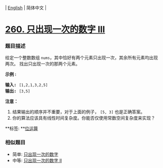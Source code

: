 | [English](README_EN.md) | 简体中文 |

# [260. 只出现一次的数字 III](https://leetcode-cn.com/problems/single-number-iii)
 ### 题目描述
<p>给定一个整数数组&nbsp;<code>nums</code>，其中恰好有两个元素只出现一次，其余所有元素均出现两次。 找出只出现一次的那两个元素。</p>

<p><strong>示例 :</strong></p>

<pre><strong>输入:</strong> <code>[1,2,1,3,2,5]</code>
<strong>输出:</strong> <code>[3,5]</code></pre>

<p><strong>注意：</strong></p>

<ol>
	<li>结果输出的顺序并不重要，对于上面的例子，&nbsp;<code>[5, 3]</code>&nbsp;也是正确答案。</li>
	<li>你的算法应该具有线性时间复杂度。你能否仅使用常数空间复杂度来实现？</li>
</ol>

**标签:	**[位运算](https://leetcode-cn.com/tag/bit-manipulation) 
 ### 相似题目
- 简单:	[只出现一次的数字](https://leetcode-cn.com/problems/single-number) 
- 中等:	[只出现一次的数字 II](https://leetcode-cn.com/problems/single-number-ii) 
